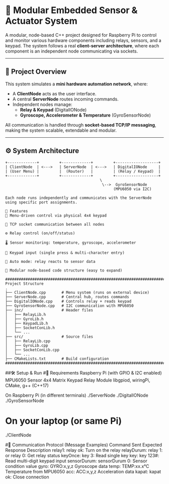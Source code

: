 # 🔌 Modular Embedded Sensor & Actuator System

A modular, node-based C++ project designed for Raspberry Pi to control and monitor various hardware components including relays, sensors, and a keypad. The system follows a real **client-server architecture**, where each component is an independent node communicating via sockets.

---

## 🧠 Project Overview

This system simulates a **mini hardware automation network**, where:

- A **ClientNode** acts as the user interface.
- A central **ServerNode** routes incoming commands.
- Independent nodes manage:
  - **Relay & Keypad** (DigitalIONode)
  - **Gyroscope, Accelerometer & Temperature** (GyroSensorNode)

All communication is handled through **socket-based TCP/IP messaging**, making the system scalable, extendable and modular.

---

## ⚙️ System Architecture

```text
+-------------+         +-------------+         +-------------------+
| ClientNode  | <--->   | ServerNode  | <--->   | DigitalIONode     |
| (User Menu) |         |  (Router)   |         | (Relay / Keypad)  |
+-------------+         +-------------+         +-------------------+
                                          \
                                           \-->  GyroSensorNode
                                                (MPU6050 via I2C)

Each node runs independently and communicates with the ServerNode using specific port assignments.

🔧 Features
🔢 Menu-driven control via physical 4x4 keypad

📡 TCP socket communication between all nodes

⚙️ Relay control (on/off/status)

🌡️ Sensor monitoring: temperature, gyroscope, accelerometer

🎹 Keypad input (single press & multi-character entry)

🔁 Auto mode: relay reacts to sensor data

🧱 Modular node-based code structure (easy to expand)

###############################################################################################################################################################################################################################
Project Structure
.
├── ClientNode.cpp       # Menu system (runs on external device)
├── ServerNode.cpp       # Central hub, routes commands
├── DigitalIONode.cpp    # Controls relay + reads keypad
├── GyroSensorNode.cpp   # I2C communication with MPU6050
├── inc/                 # Header files
│   ├── RelayLib.h
│   ├── GyroLib.h
│   ├── KeypadLib.h
│   ├── SocketConLib.h
│   └── ...
├── src/                 # Source files
│   ├── RelayLib.cpp
│   ├── GyroLib.cpp
│   ├── SocketConLib.cpp
│   └── ...
├── CMakeLists.txt       # Build configuration
################################################################################################################################################################################################################################
```

##🛠️ Setup & Run
#🔌 Requirements
Raspberry Pi (with GPIO & I2C enabled)
MPU6050 Sensor
4x4 Matrix Keypad
Relay Module
libgpiod, wiringPi, CMake, g++ (C++17)

On Raspberry Pi (in different terminals)
./ServerNode
./DigitalIONode
./GyroSensorNode

# On your laptop (or same Pi)
./ClientNode

#📘 Communication Protocol (Message Examples)
Command Sent	Expected Response	Description
relay1:	relay ok:	Turn on the relay
relayDurum:	relay 1: or relay 0:	Get relay status
keyOnce:	key 3:	Read single key
key:	key 123#:	Read multi-digit keypad input
sensorDurum:	sensorDurum 0:	Sensor condition value
gyro:	GYRO:x,y,z	Gyroscope data
temp:	TEMP:xx.x°C	Temperature from MPU6050
acc:	ACC:x,y,z	Acceleration data
kapat:	kapat ok:	Close connection


